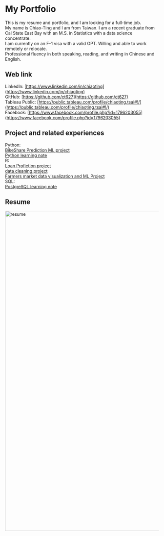 # My Portfolio  

This is my resume and portfolio, and I am looking for a full-time job.   
My name is Chiao-Ting and I am from Taiwan. I am a recent graduate from Cal State East Bay with an M.S. in Statistics with a data science concentrate.    
I am currently on an F-1 visa with a valid OPT. Willing and able to work remotely or relocate.    
Professional fluency in both speaking, reading, and writing in Chinese and English.    

## Web link

LinkedIn: [https://www.linkedin.com/in/chiaoting](https://www.linkedin.com/in/chiaoting)  
GitHub: [https://github.com/ct627](https://github.com/ct627)   
Tableau Public: [https://public.tableau.com/profile/chiaoting.tsai#!/](https://public.tableau.com/profile/chiaoting.tsai#!/)     
Facebook: [https://www.facebook.com/profile.php?id=1796203055](https://www.facebook.com/profile.php?id=1796203055)

## Project and related experiences 

Python:    
[BikeShare Prediction ML project](https://github.com/ct627/Kaggle_BikeShare)  
[Python learning note](https://github.com/ct627/My_python_note)  
R:    
[Loan Profiction project](https://github.com/ct627/Loan_Prediction)  
[data cleaning project](https://github.com/ct627/data_cleaning_project)  
[Farmers market data visualization and ML Project](https://github.com/ct627/R_farmers_market)    
SQL:    
[PostgreSQL learning note](https://github.com/ct627/PostgreSQL_note)

## Resume    
 
<img width="1044" alt="resume" src="https://user-images.githubusercontent.com/67095395/93373108-ba2b1080-f809-11ea-89c0-130255cd7023.png">


